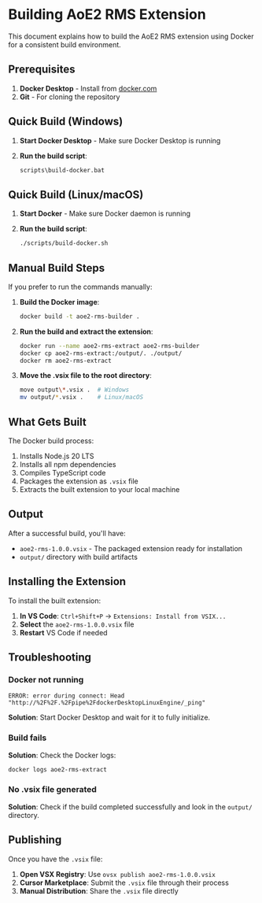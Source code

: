 # Building AoE2 RMS Extension

This document explains how to build the AoE2 RMS extension using Docker for a consistent build environment.

## Prerequisites

1. **Docker Desktop** - Install from [docker.com](https://www.docker.com/products/docker-desktop/)
2. **Git** - For cloning the repository

## Quick Build (Windows)

1. **Start Docker Desktop** - Make sure Docker Desktop is running
2. **Run the build script**:

   ```cmd
   scripts\build-docker.bat
   ```

## Quick Build (Linux/macOS)

1. **Start Docker** - Make sure Docker daemon is running
2. **Run the build script**:

   ```bash
   ./scripts/build-docker.sh
   ```

## Manual Build Steps

If you prefer to run the commands manually:

1. **Build the Docker image**:

   ```bash
   docker build -t aoe2-rms-builder .
   ```

2. **Run the build and extract the extension**:

   ```bash
   docker run --name aoe2-rms-extract aoe2-rms-builder
   docker cp aoe2-rms-extract:/output/. ./output/
   docker rm aoe2-rms-extract
   ```

3. **Move the .vsix file to the root directory**:

   ```bash
   move output\*.vsix .  # Windows
   mv output/*.vsix .    # Linux/macOS
   ```

## What Gets Built

The Docker build process:

1. Installs Node.js 20 LTS
2. Installs all npm dependencies
3. Compiles TypeScript code
4. Packages the extension as `.vsix` file
5. Extracts the built extension to your local machine

## Output

After a successful build, you'll have:

- `aoe2-rms-1.0.0.vsix` - The packaged extension ready for installation
- `output/` directory with build artifacts

## Installing the Extension

To install the built extension:

1. **In VS Code**: `Ctrl+Shift+P` → `Extensions: Install from VSIX...`
2. **Select** the `aoe2-rms-1.0.0.vsix` file
3. **Restart** VS Code if needed

## Troubleshooting

### Docker not running

```
ERROR: error during connect: Head "http://%2F%2F.%2Fpipe%2FdockerDesktopLinuxEngine/_ping"
```
**Solution**: Start Docker Desktop and wait for it to fully initialize.

### Build fails

**Solution**: Check the Docker logs:

```bash
docker logs aoe2-rms-extract
```

### No .vsix file generated

**Solution**: Check if the build completed successfully and look in the `output/` directory.

## Publishing

Once you have the `.vsix` file:

1. **Open VSX Registry**: Use `ovsx publish aoe2-rms-1.0.0.vsix`
2. **Cursor Marketplace**: Submit the `.vsix` file through their process
3. **Manual Distribution**: Share the `.vsix` file directly
